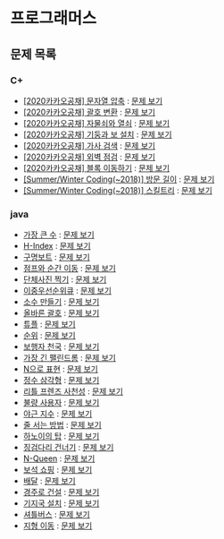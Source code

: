 # 프로그래머스

## 문제 목록

### C+

- [[2020카카오공채] 문자열 압축](./programmers_kakao_string_compression.cpp) : [문제 보기](https://programmers.co.kr/learn/courses/30/lessons/60057)
- [[2020카카오공채] 괄호 변환](./programmers_kakao_bracket_conversion.cpp) : [문제 보기](https://programmers.co.kr/learn/courses/30/lessons/60058)
- [[2020카카오공채] 자물쇠와 열쇠](./programmers_kakao_lock_key.cpp) : [문제 보기](https://programmers.co.kr/learn/courses/30/lessons/60059)
- [[2020카카오공채] 기둥과 보 설치](./programmers_kakao_column_beam.cpp) : [문제 보기](https://programmers.co.kr/learn/courses/30/lessons/60061)
- [[2020카카오공채] 가사 검색](./programmers_kakao_lyrics_search.cpp) : [문제 보기](https://programmers.co.kr/learn/courses/30/lessons/60060)
- [[2020카카오공채] 외벽 점검](./programmers_kakao_outer_wall_check.cpp) : [문제 보기](https://programmers.co.kr/learn/courses/30/lessons/60062)
- [[2020카카오공채] 블록 이동하기](./programmers_kakao_block_moving.cpp) : [문제 보기](https://programmers.co.kr/learn/courses/30/lessons/60063)
- [[Summer/Winter Coding(~2018)] 방문 길이](./programmers_sw_coding_2018_visit_length.cpp) : [문제 보기](https://programmers.co.kr/learn/courses/30/lessons/49994)
- [[Summer/Winter Coding(~2018)] 스킬트리](./programmers_sw_coding_2018_skill_tree.cpp) : [문제 보기](https://programmers.co.kr/learn/courses/30/lessons/49993)

### java

- [가장 큰 수](./Programmers_42746.java) : [문제 보기](https://programmers.co.kr/learn/courses/30/lessons/42746)
- [H-Index](./Programmers_42747.java) : [문제 보기](https://programmers.co.kr/learn/courses/30/lessons/42747)
- [구명보트](./Programmers_42885.java) : [문제 보기](https://programmers.co.kr/learn/courses/30/lessons/42885)
- [점프와 순간 이동](./Programmers_12980.java) : [문제 보기](https://programmers.co.kr/learn/courses/30/lessons/12980)
- [단체사진 찍기](./Programmers_1835.java) : [문제 보기](https://programmers.co.kr/learn/courses/30/lessons/1835)
- [이중우선순위큐](./Programmers_42628.java) : [문제 보기](https://programmers.co.kr/learn/courses/30/lessons/42628)
- [소수 만들기](./Programmers_12977.java) : [문제 보기](https://programmers.co.kr/learn/courses/30/lessons/12977)
- [올바른 괄호](./Programmers_12909.java) : [문제 보기](https://programmers.co.kr/learn/courses/30/lessons/12909)
- [튜플](./Programmers_64065.java) : [문제 보기](https://programmers.co.kr/learn/courses/30/lessons/64065)
- [순위](./Programmers_49191.java) : [문제 보기](https://programmers.co.kr/learn/courses/30/lessons/49191)
- [보행자 천국](./Programmers_1832.java) : [문제 보기](https://programmers.co.kr/learn/courses/30/lessons/1832)
- [가장 긴 팰린드롬](./Programmers_12904.java) : [문제 보기](https://programmers.co.kr/learn/courses/30/lessons/12904)
- [N으로 표현](./Programmers_42895.java) : [문제 보기](https://programmers.co.kr/learn/courses/30/lessons/42895)
- [정수 삼각형](./Programmers_43105.java) : [문제 보기](https://programmers.co.kr/learn/courses/30/lessons/43105)
- [리틀 프렌즈 사천성](./Programmers_1836.java) : [문제 보기](https://programmers.co.kr/learn/courses/30/lessons/1836)
- [불량 사용자](./Programmers_64064.java) : [문제 보기](https://programmers.co.kr/learn/courses/30/lessons/64064)
- [야근 지수](./Programmers_12927.java) : [문제 보기](https://programmers.co.kr/learn/courses/30/lessons/12927)
- [줄 서는 방법](./Programmers_12936.java) : [문제 보기](https://programmers.co.kr/learn/courses/30/lessons/12936)
- [하노이의 탑](./Programmers_12946.java) : [문제 보기](https://programmers.co.kr/learn/courses/30/lessons/12946)
- [징검다리 건너기](./Programmers_64062.java) : [문제 보기](https://programmers.co.kr/learn/courses/30/lessons/64062)
- [N-Queen](./Programmers_12952.java) : [문제 보기](https://programmers.co.kr/learn/courses/30/lessons/12952)
- [보석 쇼핑](./Programmers_67258.java) : [문제 보기](https://programmers.co.kr/learn/courses/30/lessons/67258)
- [배달](./Programmers_12978.java) : [문제 보기](https://programmers.co.kr/learn/courses/30/lessons/12978)
- [경주로 건설](./Programmers_67259.java) : [문제 보기](https://programmers.co.kr/learn/courses/30/lessons/67259)
- [기지국 설치](./Programmers_12979.java) : [문제 보기](https://programmers.co.kr/learn/courses/30/lessons/12979)
- [셔틀버스](./Programmers_17678.java) : [문제 보기](https://programmers.co.kr/learn/courses/30/lessons/17678)
- [지형 이동](./Programmers_62050.java) : [문제 보기](https://programmers.co.kr/learn/courses/30/lessons/62050)





























